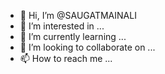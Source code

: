 - 👋 Hi, I’m @SAUGATMAINALI
- 👀 I’m interested in ...
- 🌱 I’m currently learning ...
- 💞️ I’m looking to collaborate on ...
- 📫 How to reach me ...

<!---
SAUGATMAINALI/SAUGATMAINALI is a ✨ special ✨ repository because its `README.md` (this file) appears on your GitHub profile.
You can click the Preview link to take a look at your changes.
--->
